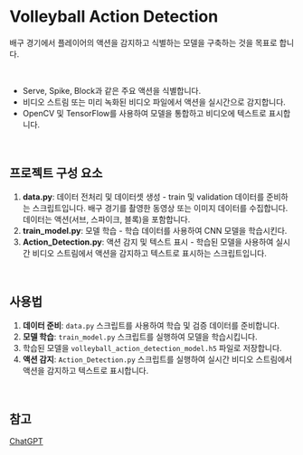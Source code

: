 # Volleyball Action Detection

배구 경기에서 플레이어의 액션을 감지하고 식별하는 모델을 구축하는 것을 목표로 합니다. 

<br>

- Serve, Spike, Block과 같은 주요 액션을 식별합니다.
- 비디오 스트림 또는 미리 녹화된 비디오 파일에서 액션을 실시간으로 감지합니다.
- OpenCV 및 TensorFlow를 사용하여 모델을 통합하고 비디오에 텍스트로 표시합니다.

<br>

## 프로젝트 구성 요소

1. **data.py**: 데이터 전처리 및 데이터셋 생성 - train 및 validation 데이터를 준비하는 스크립트입니다. 배구 경기를 촬영한 동영상 또는 이미지 데이터를 수집합니다.
데이터는 액션(서브, 스파이크, 블록)을 포함합니다.
2. **train_model.py**: 모델 학습 - 학습 데이터를 사용하여 CNN 모델을 학습시킨다.
4. **Action_Detection.py**: 액션 감지 및 텍스트 표시 - 학습된 모델을 사용하여 실시간 비디오 스트림에서 액션을 감지하고 텍스트로 표시하는 스크립트입니다.

<br>

## 사용법

1. **데이터 준비**: `data.py` 스크립트를 사용하여 학습 및 검증 데이터를 준비합니다.
2. **모델 학습**: `train_model.py` 스크립트를 실행하여 모델을 학습시킵니다.
3. 학습된 모델을 `volleyball_action_detection_model.h5` 파일로 저장합니다.
4. **액션 감지**: `Action_Detection.py` 스크립트를 실행하여 실시간 비디오 스트림에서 액션을 감지하고 텍스트로 표시합니다.

<br>

## 참고 

[ChatGPT](https://chat.openai.com/) 

